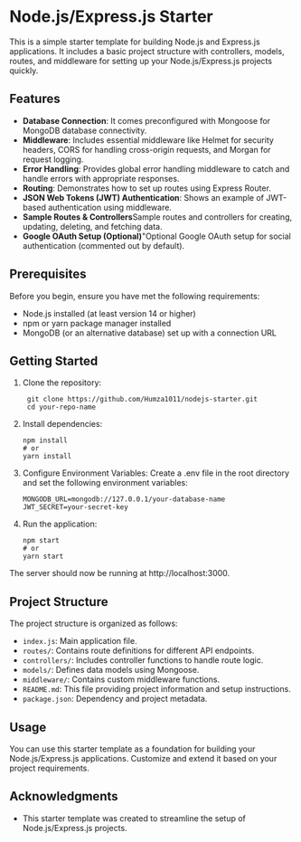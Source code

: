 # Node.js/Express.js Starter

This is a simple starter template for building Node.js and Express.js applications. It includes a basic project structure with controllers, models, routes, and middleware for setting up your Node.js/Express.js projects quickly.

## Features

- **Database Connection**: It comes preconfigured with Mongoose for MongoDB database connectivity.
- **Middleware**: Includes essential middleware like Helmet for security headers, CORS for handling cross-origin requests, and Morgan for request logging.
- **Error Handling**: Provides global error handling middleware to catch and handle errors with appropriate responses.
- **Routing**: Demonstrates how to set up routes using Express Router.
- **JSON Web Tokens (JWT) Authentication**: Shows an example of JWT-based authentication using middleware.
- **Sample Routes & Controllers**Sample routes and controllers for creating, updating, deleting, and fetching data.
- **Google OAuth Setup (Optional)**"Optional Google OAuth setup for social authentication (commented out by default).
  
## Prerequisites

Before you begin, ensure you have met the following requirements:

- Node.js installed (at least version 14 or higher)
- npm or yarn package manager installed
- MongoDB (or an alternative database) set up with a connection URL

## Getting Started

1. Clone the repository:

   ```
    git clone https://github.com/Humza1011/nodejs-starter.git
    cd your-repo-name
    ```

2. Install dependencies:

    ```
    npm install
    # or
    yarn install
    ```

3. Configure Environment Variables: Create a .env file in the root directory and set the following environment variables:


    ```
    MONGODB_URL=mongodb://127.0.0.1/your-database-name
    JWT_SECRET=your-secret-key
    ```

3. Run the application:

    ```
    npm start
    # or
    yarn start
    ```

The server should now be running at http://localhost:3000.

## Project Structure

The project structure is organized as follows:

- `index.js`: Main application file.
- `routes/`: Contains route definitions for different API endpoints.
- `controllers/`: Includes controller functions to handle route logic.
- `models/`: Defines data models using Mongoose.
- `middleware/`: Contains custom middleware functions.
- `README.md`: This file providing project information and setup instructions.
- `package.json`: Dependency and project metadata.

## Usage

You can use this starter template as a foundation for building your Node.js/Express.js applications. Customize and extend it based on your project requirements.

## Acknowledgments

- This starter template was created to streamline the setup of Node.js/Express.js projects.

